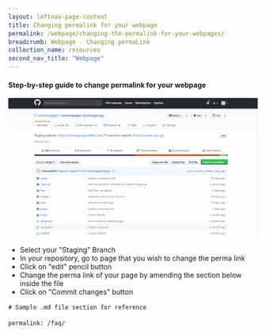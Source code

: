 ```yaml
---
layout: leftnav-page-content
title: Changing permalink for your webpage
permalink: /webpage/changing-the-permalink-for-your-webpages/
breadcrumb: Webpage - Changing permaLink
collection_name: resources
second_nav_title: "Webpage"
---
```

#### **Step-by-step guide to change permalink for your webpage**
![Change permalink for your webpage](/images/resources/changing-the-perma-link-of-your-webpages.gif)
* Select your "Staging" Branch
* In your repository, go to page that you wish to change the perma link
* Click on "edit" pencil button
* Change the perma link of your page by amending the section below inside the file
* Click on "Commit changes" button

```
# Sample .md file section for reference

permalink: /faq/
```

